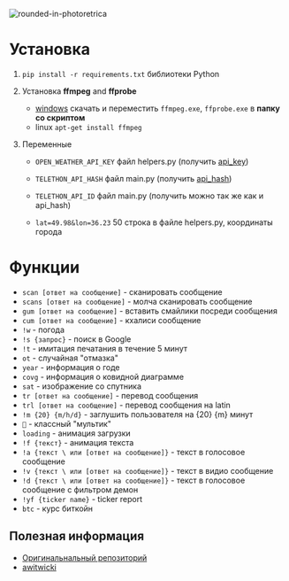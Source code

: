 ![rounded-in-photoretrica](https://user-images.githubusercontent.com/87089735/163038309-4610c9b0-f3d0-44eb-9034-40865a5c31ab.png)
# Установка

1. `pip install -r requirements.txt` библиотеки Python

2. Установка **ffmpeg** and **ffprobe**

    * [windows](https://drive.google.com/drive/folders/17a2wSKZajCx2_PzR6FqjGLTkyzgHvuVn?usp=sharing) скачать и переместить `ffmpeg.exe`, `ffprobe.exe` в **папку со скриптом**
    * linux `apt-get install ffmpeg`

3. Переменные
   * `OPEN_WEATHER_API_KEY` файл helpers.py (получить [api_key](https://openweathermap.org/))

   * `TELETHON_API_HASH` файл main.py (получить [api_hash](https://my.telegram.org/auth?to=apps))

   * `TELETHON_API_ID` файл main.py (получить можно так же как и api_hash)

   * `lat=49.98&lon=36.23` 50 строка в файле helpers.py, координаты города



# Функции

  * `scan [ответ на сообщение]` - сканировать сообщение
  * `scans [ответ на сообщение]` - молча сканировать сообщение
  * `gum [ответ на сообщение]` - вставить смайлики посреди сообщения
  * `cum [ответ на сообщение]` - кхалиси сообщение
  * `!w` - погода
  * `!s {запрос}` - поиск в Google
  * `!t` - имитация печатания в течение 5 минут
  * `ot` - случайная "отмазка"
  * `year` - информация о годе
  * `covg` - информация о ковидной диаграмме
  * `sat` - изображение со спутника
  * `tr [ответ на сообщение]` - перевод сообщения
  * `trl [ответ на сообщение]` - перевод сообщения на latin
  * `!m {20} {m/h/d}` - заглушить пользователя на {20} {m} минут
  * `🦔` - классный "мультик"
  * `loading` - анимация загрузки
  * `!f {текст}` - анимация текста
  * `!a {текст \ или [ответ на сообщение]}` - текст в голосовое сообщение
  * `!v {текст \ или [ответ на сообщение]}` - текст в видио сообщение
  * `!d {текст \ или [ответ на сообщение]}` - текст в голосовое сообщение с фильтром демон
  * `!yf {ticker name}` - ticker report
  * `btc` - курс биткойн

## Полезная информация
* [Оригинальнальный репозиторий](https://github.com/awitwicki/kodzu_thon)
* [awitwicki](https://github.com/awitwicki)
